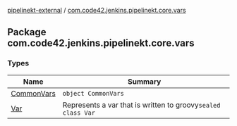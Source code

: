 [pipelinekt-external](../index.md) / [com.code42.jenkins.pipelinekt.core.vars](./index.md)

## Package com.code42.jenkins.pipelinekt.core.vars

### Types

| Name | Summary |
|---|---|
| [CommonVars](-common-vars/index.md) | `object CommonVars` |
| [Var](-var/index.md) | Represents a var that is written to groovy`sealed class Var` |
